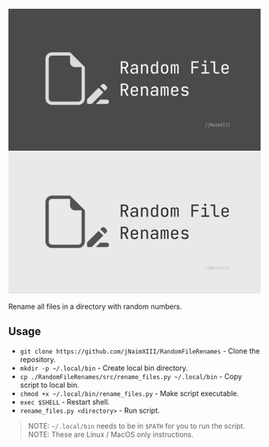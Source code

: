 ![](docs/images/RandomFileRenames-banner-dark.png#gh-dark-mode-only)
![](docs/images/RandomFileRenames-banner-light.png#gh-light-mode-only)

Rename all files in a directory with random numbers.

## Usage

- `git clone https://github.com/jNaimXIII/RandomFileRenames` - Clone the repository.
- `mkdir -p ~/.local/bin` - Create local bin directory.
- `cp ./RandomFileRenames/src/rename_files.py ~/.local/bin` - Copy script to local bin.
- `chmod +x ~/.local/bin/rename_files.py` - Make script executable.
- `exec $SHELL` - Restart shell.
- `rename_files.py <directory>` - Run script.

> NOTE: `~/.local/bin` needs to be in `$PATH` for you to run the script.
> NOTE: These are Linux / MacOS only instructions.
